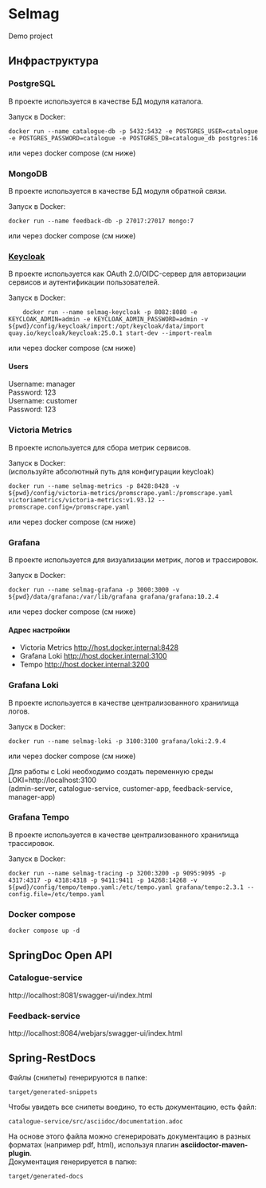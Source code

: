 # Selmag
Demo project

## Инфраструктура

### PostgreSQL 
В проекте используется в качестве БД модуля каталога.

Запуск в Docker:

```shell
docker run --name catalogue-db -p 5432:5432 -e POSTGRES_USER=catalogue -e POSTGRES_PASSWORD=catalogue -e POSTGRES_DB=catalogue_db postgres:16
```
или через docker compose (см ниже)

### MongoDB
В проекте используется в качестве БД модуля обратной связи.

Запуск в Docker:

```shell
docker run --name feedback-db -p 27017:27017 mongo:7
```
или через docker compose (см ниже)

### [Keycloak](https://www.keycloak.org/getting-started/getting-started-docker)
В проекте используется как OAuth 2.0/OIDC-сервер для авторизации сервисов и аутентификации пользователей.

Запуск в Docker:  

```shell
    docker run --name selmag-keycloak -p 8082:8080 -e KEYCLOAK_ADMIN=admin -e KEYCLOAK_ADMIN_PASSWORD=admin -v ${pwd}/config/keycloak/import:/opt/keycloak/data/import quay.io/keycloak/keycloak:25.0.1 start-dev --import-realm 
```
или через docker compose (см ниже)

#### Users
Username: manager  
Password: 123  
Username: customer  
Password: 123

### Victoria Metrics
В проекте используется для сбора метрик сервисов.

Запуск в Docker:  
(используйте абсолютный путь для конфигурации keycloak)

```shell
docker run --name selmag-metrics -p 8428:8428 -v ${pwd}/config/victoria-metrics/promscrape.yaml:/promscrape.yaml victoriametrics/victoria-metrics:v1.93.12 --promscrape.config=/promscrape.yaml
```
или через docker compose (см ниже)

### Grafana
В проекте используется для визуализации метрик, логов и трассировок.

Запуск в Docker:

```shell
docker run --name selmag-grafana -p 3000:3000 -v ${pwd}/data/grafana:/var/lib/grafana grafana/grafana:10.2.4
```
или через docker compose (см ниже)  

#### Адрес настройки

- Victoria Metrics http://host.docker.internal:8428
- Grafana Loki http://host.docker.internal:3100
- Tempo http://host.docker.internal:3200

### Grafana Loki
В проекте используется в качестве централизованного хранилища логов.

Запуск в Docker:

```shell
docker run --name selmag-loki -p 3100:3100 grafana/loki:2.9.4
```
или через docker compose (см ниже)

Для работы с Loki необходимо создать переменную среды 
LOKI=http://localhost:3100   
(admin-server, catalogue-service, customer-app, feedback-service, manager-app)

### Grafana Tempo

В проекте используется в качестве централизованного хранилища трассировок.

Запуск в Docker:

```shell
docker run --name selmag-tracing -p 3200:3200 -p 9095:9095 -p 4317:4317 -p 4318:4318 -p 9411:9411 -p 14268:14268 -v ${pwd}/config/tempo/tempo.yaml:/etc/tempo.yaml grafana/tempo:2.3.1 --config.file=/etc/tempo.yaml
```

### Docker compose

```shell
docker compose up -d
```

## SpringDoc Open API

### Catalogue-service
http://localhost:8081/swagger-ui/index.html

### Feedback-service
http://localhost:8084/webjars/swagger-ui/index.html

## Spring-RestDocs
Файлы (снипеты) генерируются в папке:

    target/generated-snippets

Чтобы увидеть все снипеты воедино, то есть документацию, есть файл:

    catalogue-service/src/asciidoc/documentation.adoc

На основе этого файла можно сгенерировать документацию в разных форматах (например pdf, html), используя плагин **asciidoctor-maven-plugin**.  
Документация генерируется в папке:

    target/generated-docs
